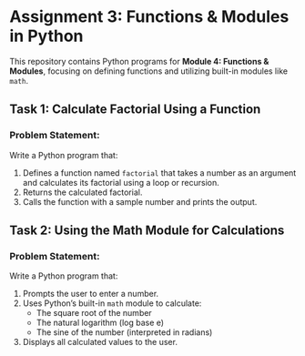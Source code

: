 # Assignment 3: Functions & Modules in Python

This repository contains Python programs for **Module 4: Functions & Modules**, focusing on defining functions and utilizing built-in modules like `math`.

## Task 1: Calculate Factorial Using a Function

### Problem Statement:
Write a Python program that:
1. Defines a function named `factorial` that takes a number as an argument and calculates its factorial using a loop or recursion.
2. Returns the calculated factorial.
3. Calls the function with a sample number and prints the output.


## Task 2: Using the Math Module for Calculations

### Problem Statement:
Write a Python program that:
1. Prompts the user to enter a number.
2. Uses Python’s built-in `math` module to calculate:
   - The square root of the number
   - The natural logarithm (log base e)
   - The sine of the number (interpreted in radians)
3. Displays all calculated values to the user.
